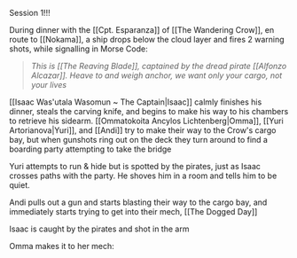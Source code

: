 Session 1!!!

During dinner with the [[Cpt. Esparanza]] of [[The Wandering Crow]], en route to [[Nokama]], a ship drops below the cloud layer and fires 2 warning shots, while signalling in Morse Code:

> _This is [[The Reaving Blade]], captained by the dread pirate [[Alfonzo Alcazar]]. Heave to and weigh anchor, we want only your cargo, not your lives_


[[Isaac Was'utala Wasomun ~ The Captain|Isaac]] calmly finishes his dinner, steals the carving knife, and begins to make his way to his chambers to retrieve his sidearm. 
[[Ommatokoita Ancylos Lichtenberg|Omma]], [[Yuri Artorianova|Yuri]], and [[Andi]] try to make their way to the Crow's cargo bay, but when gunshots ring out on the deck they turn around to find a boarding party attempting to take the bridge

Yuri attempts to run & hide but is spotted by the pirates, just as Isaac crosses paths with the party. He shoves him in a room and tells him to be quiet.

Andi pulls out a gun and starts blasting their way to the cargo bay, and immediately starts trying to get into their mech, [[The Dogged Day]]

Isaac is caught by the pirates and shot in the arm

Omma makes it to her mech: 